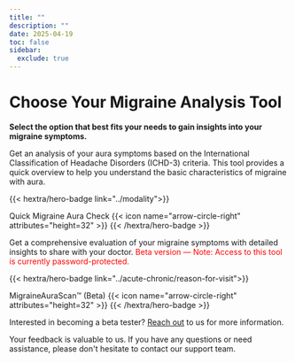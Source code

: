 ```yaml
---
title: ""
description: ""
date: 2025-04-19
toc: false
sidebar:
  exclude: true
---
```


# Choose Your Migraine Analysis Tool

**Select the option that best fits your needs to gain insights into your migraine symptoms.**

Get an analysis of your aura symptoms based on the International Classification of Headache Disorders (ICHD-3) criteria. This tool provides a quick overview to help you understand the basic characteristics of migraine with aura.


{{< hextra/hero-badge link="../modality">}}
  <div class="hx-w-2 hx-h-2 hx-rounded-full hx-bg-primary-400"></div>
  <span class="hx-text-lg">Quick Migraine Aura Check</span>
  {{< icon name="arrow-circle-right" attributes="height=32" >}}
{{< /hextra/hero-badge >}}



Get a comprehensive evaluation of your migraine symptoms with detailed insights to share with your doctor.
<span style="color:red">Beta version — Note: Access to this tool is currently password-protected.</span>


{{< hextra/hero-badge link="../acute-chronic/reason-for-visit">}}
  <div class="hx-w-2 hx-h-2 hx-rounded-full hx-bg-primary-400"></div>
  <span class="hx-text-lg">MigraineAuraScan™ (Beta)</span>
  {{< icon name="arrow-circle-right" attributes="height=32" >}}
{{< /hextra/hero-badge >}}



Interested in becoming a beta tester?  [Reach out](../../contact/)  to us for more information.




Your feedback is valuable to us. If you have any questions or need assistance, please don't hesitate to contact our support team.
